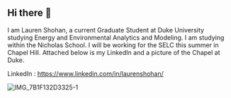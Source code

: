 ## Hi there 👋

I am Lauren Shohan, a current Graduate Student at Duke University studying Energy and Environmental Analytics and Modeling. I am studying within the Nicholas School. I will be working for the SELC this summer in Chapel Hill.
Attached below is my LinkedIn and a picture of the Chapel at Duke. 

LinkedIn : https://www.linkedin.com/in/laurenshohan/

![IMG_7B1F132D3325-1](https://github.com/user-attachments/assets/d9ca8601-5a60-4c4b-9036-8b2a96b85297)

<!--
**lshohan12/lshohan12** is a ✨ _special_ ✨ repository because its `README.md` (this file) appears on your GitHub profile.

Here are some ideas to get you started:

- 🔭 I’m currently working on ...
- 🌱 I’m currently learning ...
- 👯 I’m looking to collaborate on ...
- 🤔 I’m looking for help with ...
- 💬 Ask me about ...
- 📫 How to reach me: ...
- 😄 Pronouns: ...
- ⚡ Fun fact: ...
-->
